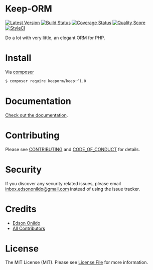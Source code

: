 Keep-ORM
========

[![Latest Version][ico-version]][link-version]
[![Build Status][ico-travis]][link-travis]
[![Coverage Status][ico-scrutinizer]][link-scrutinizer]
[![Quality Score][ico-code-quality]][link-code-quality]
[![StyleCI][ico-styleci]][link-styleci]

Do a lot with very little, an elegant ORM for PHP.

Install
=======

Via [composer](https://getcomposer.org/download/)

``` sh
$ composer require keeporm/keep:^1.0
```

Documentation
=============

[Check out the documentation](https://EdsonOnildoJR.github.io/Keep-ORM).

Contributing
============

Please see [CONTRIBUTING](CONTRIBUTING.md) and [CODE_OF_CONDUCT](CODE_OF_CONDUCT.md) for details.

Security
========

If you discover any security related issues, please email inbox.edsononildo@gmail.com instead of using the issue tracker.

Credits
=======

- [Edson Onildo][link-author]
- [All Contributors][link-contributors]

License
=======

The MIT License (MIT). Please see [License File](LICENSE.md) for more information.

[ico-version]: https://img.shields.io/github/release/EdsonOnildoJR/Keep-ORM.svg?style=flat-square
[ico-travis]: https://img.shields.io/travis/EdsonOnildoJR/Keep-ORM/master.svg?style=flat-square
[ico-scrutinizer]: https://img.shields.io/scrutinizer/coverage/g/EdsonOnildoJR/Keep-ORM.svg?style=flat-square
[ico-code-quality]: https://img.shields.io/scrutinizer/g/EdsonOnildoJR/Keep-ORM.svg?style=flat-square
[ico-styleci]: https://styleci.io/repos/124445597/shield?branch=master

[link-version]:https://github.com/EdsonOnildoJR/Keep-ORM/releases
[link-travis]: https://travis-ci.org/EdsonOnildoJR/Keep-ORM
[link-scrutinizer]: https://scrutinizer-ci.com/g/EdsonOnildoJR/Keep-ORM/code-structure
[link-code-quality]: https://scrutinizer-ci.com/g/EdsonOnildoJR/Keep-ORM
[link-styleci]: https://styleci.io/repos/124445597
[link-author]: https://github.com/EdsonOnildoJR
[link-contributors]: https://github.com/EdsonOnildoJR/Keep-ORM/contributors
